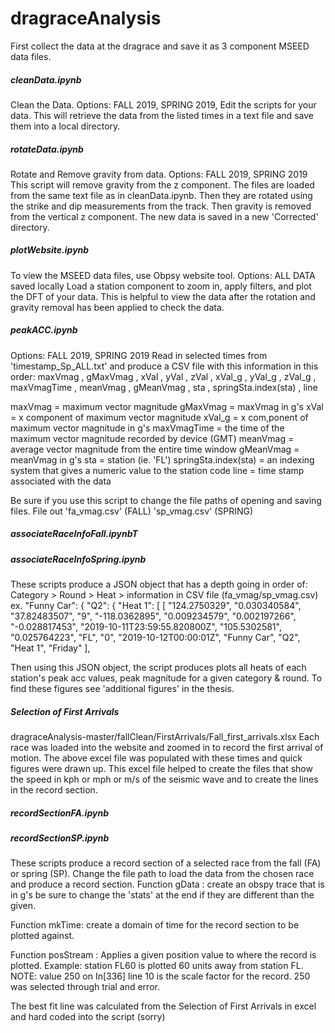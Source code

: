 # dragraceAnalysis
First collect the data at the dragrace and save it as 3 component MSEED data files.

##### cleanData.ipynb
Clean the Data. Options: FALL 2019, SPRING 2019, Edit the scripts for your data.
This will retrieve the data from the listed times in a text file and save them into a local directory.

##### rotateData.ipynb
Rotate and Remove gravity from data.  Options: FALL 2019, SPRING 2019
This script will remove gravity from the z component.  The files are loaded from the same text file as in cleanData.ipynb.  Then they are rotated using the strike and dip measurements from the track.  Then gravity is removed from the vertical z component. The new data is saved in a new 'Corrected' directory.

##### plotWebsite.ipynb
To view the MSEED data files, use Obpsy website tool.  Options: ALL DATA saved locally
Load a station component to zoom in, apply filters, and plot the DFT of your data.  This is helpful to view the data after the rotation and gravity removal has been applied to check the data. 

##### peakACC.ipynb
Options: FALL 2019, SPRING 2019
Read in selected times from 'timestamp_Sp_ALL.txt' and produce a CSV file with this information in this order:
maxVmag , gMaxVmag , xVal , yVal , zVal , xVal_g , yVal_g , zVal_g , maxVmagTime , meanVmag , gMeanVmag , sta , springSta.index(sta) , line 

maxVmag = maximum vector magnitude
gMaxVmag = maxVmag in g's
xVal = x component of maximum vector magnitude
xVal_g = x com,ponent of maximum vector magnitude in g's
maxVmagTime = the time of the maximum vector magnitude recorded by device (GMT)
meanVmag = average vector magnitude from the entire time window
gMeanVmag = meanVmag in g's
sta = station (ie. 'FL')
springSta.index(sta) = an indexing system that gives a numeric value to the station code 
line = time stamp associated with the data

Be sure if you use this script to change the file paths of opening and saving files.
File out 'fa_vmag.csv' (FALL) 'sp_vmag.csv' (SPRING)

##### associateRaceInfoFall.ipynbT
##### associateRaceInfoSpring.ipynb
These scripts produce a JSON object that has a depth going in order of:
Category > Round > Heat > information in CSV file (fa_vmag/sp_vmag.csv)
ex. 
  "Funny Car": {
    "Q2": {
      "Heat 1": [
        [
          "124.2750329",
          "0.030340584",
          "37.82483507",
          "9",
          "-118.0362895",
          "0.009234579",
          "0.002197266",
          "-0.028817453",
          "2019-10-11T23:59:55.820800Z",
          "105.5302581",
          "0.025764223",
          "FL",
          "0",
          "2019-10-12T00:00:01Z",
          "Funny Car",
          "Q2",
          "Heat 1",
          "Friday"
        ],

Then using this JSON object, the script produces plots all heats of each station's peak acc values, peak magnitude for a given category & round.  To find these figures see 'additional figures' in the thesis.  


##### Selection of First Arrivals
dragraceAnalysis-master/fallClean/FirstArrivals/Fall_first_arrivals.xlsx
Each race was loaded into the website and zoomed in to record the first arrival of motion.  The above excel file was populated with these times and quick figures were drawn up.  This excel file helped to create the files that show the speed in kph or mph or m/s of the seismic wave and to create the lines in the record section. 

##### recordSectionFA.ipynb
##### recordSectionSP.ipynb
These scripts produce a record section of a selected race from the fall (FA) or spring (SP).  Change the file path to load the data from the chosen race and produce a record section. 
Function gData : create an obspy trace that is in g's be sure to change the 'stats' at the end if they are different than the given.

Function mkTime: create a domain of time for the record section to be plotted against.

Function posStream : Applies a given position value to where the record is plotted.  Example: station FL60 is plotted 60 units away from station FL. NOTE: value 250 on In[336] line 10 is the scale factor for the record. 250 was selected through trial and error.

The best fit line was calculated from the Selection of First Arrivals in excel and hard coded into the script (sorry)









